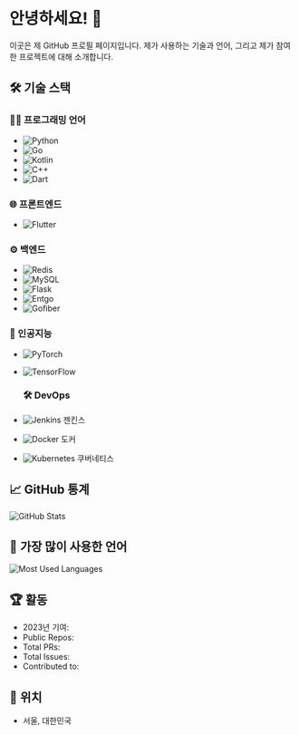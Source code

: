 # 안녕하세요! 👋

이곳은 제 GitHub 프로필 페이지입니다. 제가 사용하는 기술과 언어, 그리고 제가 참여한 프로젝트에 대해 소개합니다.

## 🛠️ 기술 스택

### 👨‍💻 프로그래밍 언어
- ![Python](https://img.shields.io/badge/Python-3776AB?style=flat&logo=python&logoColor=white)
- ![Go](https://img.shields.io/badge/Go-00ADD8?style=flat&logo=go&logoColor=white)
- ![Kotlin](https://img.shields.io/badge/Kotlin-7F52FF?style=flat&logo=kotlin&logoColor=white)
- ![C++](https://img.shields.io/badge/C++-00599C?style=flat&logo=cplusplus&logoColor=white) 
- ![Dart](https://img.shields.io/badge/Dart-0175C2?style=flat&logo=dart&logoColor=white)

### 🌐 프론트엔드
- ![Flutter](https://img.shields.io/badge/Flutter-02569B?style=flat&logo=flutter&logoColor=white)

### ⚙️ 백엔드
- ![Redis](https://img.shields.io/badge/Redis-DC382D?style=flat&logo=redis&logoColor=white)
- ![MySQL](https://img.shields.io/badge/MySQL-4479A1?style=flat&logo=mysql&logoColor=white) 
- ![Flask](https://img.shields.io/badge/Flask-000000?style=flat&logo=flask&logoColor=white) 
- ![Entgo](https://img.shields.io/badge/Entgo-7F52FF?style=flat&logo=entgo&logoColor=white) 
- ![Gofiber](https://img.shields.io/badge/Gofiber-88CCFF?style=flat&logo=gofiber&logoColor=white) 

### 🤖 인공지능
- ![PyTorch](https://img.shields.io/badge/PyTorch-EE4C2C?style=flat&logo=pytorch&logoColor=white) 
- ![TensorFlow](https://img.shields.io/badge/TensorFlow-FF6F00?style=flat&logo=tensorflow&logoColor=white)

  ### 🛠️ DevOps
- ![Jenkins](https://img.shields.io/badge/Jenkins-D24939?style=flat&logo=jenkins&logoColor=white) 젠킨스
- ![Docker](https://img.shields.io/badge/Docker-2496ED?style=flat&logo=docker&logoColor=white) 도커
- ![Kubernetes](https://img.shields.io/badge/Kubernetes-326CE5?style=flat&logo=kubernetes&logoColor=white) 쿠버네티스


## 📈 GitHub 통계

![GitHub Stats](https://github-readme-stats.vercel.app/api?username=sehoon123&show_icons=true&theme=dark)

## 🌟 가장 많이 사용한 언어

![Most Used Languages](https://github-readme-stats.vercel.app/api/top-langs/?username=sehoon123&layout=compact&theme=dark)

## 🏆 활동

- 2023년 기여: 
- Public Repos:
- Total PRs: 
- Total Issues: 
- Contributed to: 

## 📍 위치

- 서울, 대한민국

